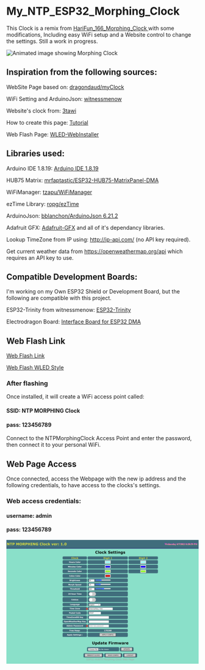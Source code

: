 # My_NTP_ESP32_Morphing_Clock

This Clock is a remix from [HariFun_166_Morphing_Clock ](https://github.com/hwiguna/HariFun_166_Morphing_Clock/tree/master) with some modifications, Including easy WiFi setup and a Website control to change the settings. Still a work in progress.

![Animated image showing Morphing Clock](/images/myClock.gif)

## Inspiration from the following sources:

WebSite Page based on: [dragondaud/myClock](https://github.com/dragondaud/myClock)

WiFi Setting and ArduinoJson: [witnessmenow](https://github.com/witnessmenow/ESP32-Trinity)

Website's clock from: [3tawi](https://github.com/3tawi/P4-Matrix-64x32-Esp32-DHT22-DHT11-RTC-DS1307-SD-CARD)

How to create this page: [Tutorial](https://github.com/witnessmenow/ESP-Web-Tools-Tutorial)

Web Flash Page: [WLED-WebInstaller](https://github.com/Aircoookie/WLED-WebInstaller) 

## Libraries used:

Arduino IDE 1.8.19: [Arduino IDE 1.8.19](https://www.arduino.cc/en/software)

HUB75 Matrix: [mrfaptastic/ESP32-HUB75-MatrixPanel-DMA](https://github.com/mrfaptastic/ESP32-HUB75-MatrixPanel-DMA)

WiFiManager: [tzapu/WiFiManager](https://github.com/tzapu/WiFiManager)

ezTime Library: [ropg/ezTime](https://github.com/ropg/ezTime)

ArduinoJson: [bblanchon/ArduinoJson 6.21.2](https://github.com/bblanchon/ArduinoJson)

Adafruit GFX: [Adafruit-GFX](https://github.com/adafruit/Adafruit-GFX-Library) and all of it's dependancy libraries.

Lookup TimeZone from IP using: http://ip-api.com/ (no API key required).

Get current weather data from https://openweathermap.org/api which requires an API key to use.

## Compatible Development Boards:

I'm working on my Own ESP32 Shield or Development Board, but the following are compatible with this project.

ESP32-Trinity from witnessmenow: [ESP32-Trinity](https://github.com/witnessmenow/ESP32-Trinity)

Electrodragon Board: [Interface Board for ESP32 DMA](https://www.electrodragon.com/product/rgb-matrix-panel-drive-interface-board-for-esp32-dma/)

## Web Flash Link

[Web Flash Link](https://wilson3682.github.io/My_NTP_ESP32_Morphing_Clock/flash.html)

[Web Flash WLED Style](https://wilson3682.github.io/My_NTP_ESP32_Morphing_Clock/install.html)

### After flashing

Once installed, it will create a WiFi access point called:

#### SSID: NTP MORPHING Clock

#### pass: 123456789

Connect to the NTPMorphingClock Access Point and enter the password, then connect it to your personal WiFi.

## Web Page Access

Once connected, access the Webpage with the new ip address and the following credentials, to have access to the clocks's settings.

###  Web access credentials:
#### username: admin
#### pass: 123456789

![WebPage](/images/mainpage.png)

##
